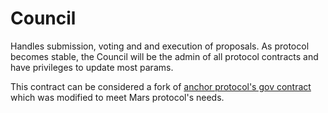 # Council

Handles submission, voting and and execution of proposals. As protocol becomes stable, the Council will be the admin of all protocol contracts and have privileges to update most params.

This contract can be considered a fork of [anchor protocol's gov contract](https://github.com/Anchor-Protocol/anchor-token-contracts/tree/main/contracts/gov) which was modified to meet Mars protocol's needs.
